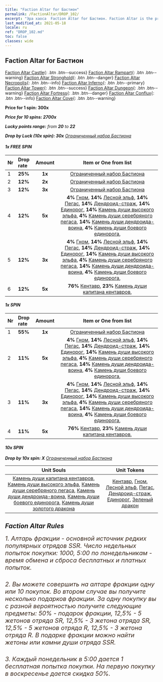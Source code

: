 ```yaml
---
title: "Faction Altar for Бастион"
permalink: /FactionAltar/DROP_102/
excerpt: "Эра хаоса  Faction Altar for Бастион. Faction Altar is the primary method for obtaining SSR units from the popular faction. Limited to 1,000 purchases each week. The popular faction changes at 05:00 every Monday. Purchase attempts and free purchase attempts will also reset then."
last_modified_at: 2021-05-18
locale: ru
ref: "DROP_102.md"
toc: false
classes: wide
---
```


##  Faction Altar for **Бастион**

  [Faction Altar Castle](/ru/FactionAltar/DROP_101/){: .btn .btn--success} [Faction Altar Rampart](/ru/FactionAltar/DROP_102/){: .btn .btn--warning} [Faction Altar Stronghold](/ru/FactionAltar/DROP_103/){: .btn .btn--danger} [Faction Altar Necropolis](/ru/FactionAltar/DROP_104/){: .btn .btn--info} [Faction Altar Inferno](/ru/FactionAltar/DROP_105/){: .btn .btn--primary} [Faction Altar Tower](/ru/FactionAltar/DROP_106/){: .btn .btn--success} [Faction Altar Dungeon](/ru/FactionAltar/DROP_107/){: .btn .btn--warning} [Faction Altar Fortress](/ru/FactionAltar/DROP_108/){: .btn .btn--danger} [Faction Altar Conflux](/ru/FactionAltar/DROP_109/){: .btn .btn--info} [Faction Altar Cove](/ru/FactionAltar/DROP_112/){: .btn .btn--warning} 

  **Price for 1 spin: 300x** <i class="fas fa-gem"/>

  **Price for 10 spins: 2700x** <i class="fas fa-gem"/>

  **Lucky points range:** from **20** to **22**

  **Drop by Luck (10x spin): 30x** [Ограниченный набор Бастиона](/ItemsRU/con_2101/)

####  1x FREE SPIN 

  |    Nr    |  Drop rate  |  Amount   |   Item or One from list  |
  |:---------|:------------|:---------:|:------------------------:|
  | 1 | **25%** | **1x** | [Ограниченный набор Бастиона](/ItemsRU/con_2101/) |
  | 2 | **12%** | **2x** | [Ограниченный набор Бастиона](/ItemsRU/con_2101/) |
  | 3 | **12%** | **3x** | [Ограниченный набор Бастиона](/ItemsRU/con_2101/) |
  | 4 | **12%** | **5x** |  **4%** [Гном](/ItemsRU/unt_200/),  **14%** [Лесной эльф](/ItemsRU/unt_201/),  **14%** [Пегас](/ItemsRU/unt_202/),  **14%** [Дендроид-страж](/ItemsRU/unt_203/),  **14%** [Единорог](/ItemsRU/unt_204/),  **14%** [Камень души высокого эльфа](/ItemsRU/unt_291/),  **4%** [Камень души серебряного пегаса](/ItemsRU/unt_292/),  **14%** [Камень души дендроида-воина](/ItemsRU/unt_293/),  **4%** [Камень души боевого единорога](/ItemsRU/unt_294/),  |
  | 5 | **12%** | **3x** |  **4%** [Гном](/ItemsRU/unt_200/),  **14%** [Лесной эльф](/ItemsRU/unt_201/),  **14%** [Пегас](/ItemsRU/unt_202/),  **14%** [Дендроид-страж](/ItemsRU/unt_203/),  **14%** [Единорог](/ItemsRU/unt_204/),  **14%** [Камень души высокого эльфа](/ItemsRU/unt_291/),  **4%** [Камень души серебряного пегаса](/ItemsRU/unt_292/),  **14%** [Камень души дендроида-воина](/ItemsRU/unt_293/),  **4%** [Камень души боевого единорога](/ItemsRU/unt_294/),  |
  | 6 | **12%** | **5x** |  **76%** [Кентавр](/ItemsRU/unt_199/),  **23%** [Камень души капитана кентавров](/ItemsRU/unt_290/),  |


####  1x SPIN 

  |    Nr    |  Drop rate  |  Amount   |   Item or One from list  |
  |:---------|:------------|:---------:|:------------------------:|
  | 1 | **55%** | **1x** | [Ограниченный набор Бастиона](/ItemsRU/con_2101/) |
  | 2 | **11%** | **5x** |  **4%** [Гном](/ItemsRU/unt_200/),  **14%** [Лесной эльф](/ItemsRU/unt_201/),  **14%** [Пегас](/ItemsRU/unt_202/),  **14%** [Дендроид-страж](/ItemsRU/unt_203/),  **14%** [Единорог](/ItemsRU/unt_204/),  **14%** [Камень души высокого эльфа](/ItemsRU/unt_291/),  **4%** [Камень души серебряного пегаса](/ItemsRU/unt_292/),  **14%** [Камень души дендроида-воина](/ItemsRU/unt_293/),  **4%** [Камень души боевого единорога](/ItemsRU/unt_294/),  |
  | 3 | **11%** | **3x** |  **4%** [Гном](/ItemsRU/unt_200/),  **14%** [Лесной эльф](/ItemsRU/unt_201/),  **14%** [Пегас](/ItemsRU/unt_202/),  **14%** [Дендроид-страж](/ItemsRU/unt_203/),  **14%** [Единорог](/ItemsRU/unt_204/),  **14%** [Камень души высокого эльфа](/ItemsRU/unt_291/),  **4%** [Камень души серебряного пегаса](/ItemsRU/unt_292/),  **14%** [Камень души дендроида-воина](/ItemsRU/unt_293/),  **4%** [Камень души боевого единорога](/ItemsRU/unt_294/),  |
  | 4 | **11%** | **5x** |  **76%** [Кентавр](/ItemsRU/unt_199/),  **23%** [Камень души капитана кентавров](/ItemsRU/unt_290/),  |


####  10x SPIN 

  **Drop by 10x spin: X** [Ограниченный набор Бастиона](/ItemsRU/con_2101/)

  |    Unit Souls    |  Unit Tokens  |
  |:----------------:|:-------------:|
  | [Камень души капитана кентавров](/ItemsRU/unt_290/), [Камень души высокого эльфа](/ItemsRU/unt_291/), [Камень души серебряного пегаса](/ItemsRU/unt_292/), [Камень души дендроида-воина](/ItemsRU/unt_293/), [Камень души боевого единорога](/ItemsRU/unt_294/), [Камень души золотого дракона](/ItemsRU/unt_295/) | [Кентавр](/ItemsRU/unt_199/), [Гном](/ItemsRU/unt_200/), [Лесной эльф](/ItemsRU/unt_201/), [Пегас](/ItemsRU/unt_202/), [Дендроид-страж](/ItemsRU/unt_203/), [Единорог](/ItemsRU/unt_204/), [Зеленый дракон](/ItemsRU/unt_205/) |



## Faction Altar Rules

  <span style="color: #3c2a1e;font-size:20px">1. Алтарь фракции - основной источник редких популярных отрядов SSR. Число недельных попыток покупки: 1000, 5:00 по понедельникам - время обмена и сброса бесплатных и платных попыток.</span><br/>

<br/>  <span style="color: #3c2a1e;font-size:20px">2. Вы можете совершить на алтаре фракции одну или 10 покупок. Во втором случае вы получите несколько подарков фракции. За одну покупку вы с разной вероятностью получите следующие предметы: 50% - подарок фракции, 12,5% - 5 жетонов отряда SR, 12,5% - 3 жетона отряда SR, 12,5% - 5 жетонов отряда R, 12,5% - 3 жетона отряда R. В подарке фракции можно найти жетоны или камни души отряда SSR.</span>

<br/>  <span style="color: #3c2a1e;font-size:20px">3. Каждый понедельник в 5:00 дается 1 бесплатная попытка покупки. На первую покупку в воскресенье дается скидка 50%.</span><br/>

<br/>